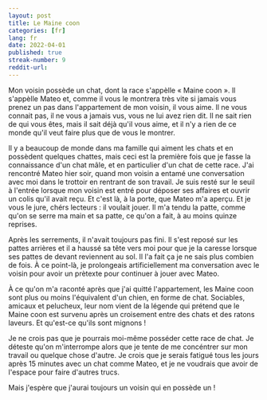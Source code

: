 ```yaml
---
layout: post
title: Le Maine coon 
categories: [fr]
lang: fr
date: 2022-04-01
published: true
streak-number: 9
reddit-url:
---
```

Mon voisin possède un chat, dont la race s'appèlle « Maine coon ». Il s'appèlle Mateo et, comme il vous le montrera très vite si jamais vous prenez un pas dans l'appartement de mon voisin, il vous aime. Il ne vous connait pas, il ne vous a jamais vus, vous ne lui avez rien dit. Il ne sait rien de qui vous êtes, mais il sait déjà qu'il vous aime, et il n'y a rien de ce monde qu'il veut faire plus que de vous le montrer.

Il y a beaucoup de monde dans ma famille qui aiment les chats et en possèdent quelques chattes, mais ceci est la première fois que je fasse la connaissance d'un chat mâle, et en particulier d'un chat de cette race. J'ai rencontré Mateo hier soir, quand mon voisin a entamé une conversation avec moi dans le trottoir en rentrant de son travail. Je suis resté sur le seuil à l'entrée lorsque mon voisin est entré pour déposer ses affaires et ouvrir un colis qu'il avait reçu. Et c'est là, à la porte, que Mateo m'a aperçu. Et je vous le jure, chérs lecteurs : il voulait jouer. Il m'a tendu la patte, comme qu'on se serre ma main et sa patte, ce qu'on a fait, à au moins quinze reprises.

Après les serrements, il n'avait toujours pas fini. Il s'est reposé sur les pattes arrières et il a haussé sa tête vers moi pour que je la caresse lorsque ses pattes de devant reviennent au sol. Il l'a fait ça je ne sais plus combien de fois. À ce point-là, je prolongeais artificiellement ma conversation avec le voisin pour avoir un prètexte pour continuer à jouer avec Mateo.

À ce qu'on m'a raconté après que j'ai quitté l'appartement, les Maine coon sont plus ou moins l'équivalent d'un chien, en forme de chat. Sociables, amicaux et pelucheux, leur nom vient de la légende qui prétend que le Maine coon est survenu après un croisement entre des chats et des ratons laveurs. Et qu'est-ce qu'ils sont mignons !

Je ne crois pas que je pourrais moi-même posséder cette race de chat. Je déteste qu'on m'interrompe alors que je tente de me concéntrer sur mon travail ou quelque chose d'autre. Je crois que je serais fatigué tous les jours après 15 minutes avec un chat comme Mateo, et je ne voudrais que avoir de l'espace pour faire d'autres trucs.

Mais j'espère que j'aurai toujours un voisin qui en possède un !
